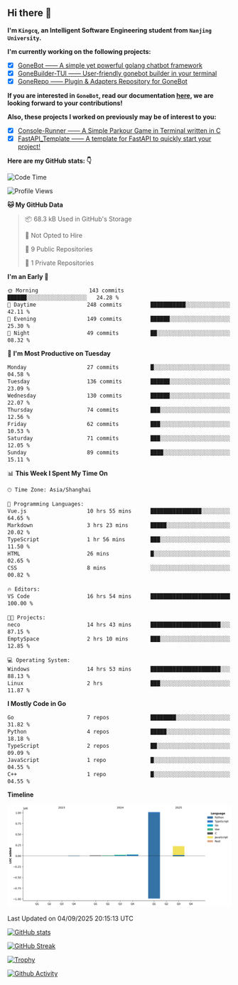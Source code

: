 ## Hi there 👋

**I'm `Kingcq`, an Intelligent Software Engineering student from `Nanjing University`.**

**I'm currently working on the following projects:**

- [x] [GoneBot —— A simple yet powerful golang chatbot framework](https://github.com/gonebot-dev/gonebot)
- [x] [GoneBuilder-TUI —— User-friendly gonebot builder in your terminal](https://github.com/gonebot-dev/gonebuilder-tui)
- [x] [GoneRepo —— Plugin & Adapters Repository for GoneBot](https://github.com/gonebot-dev/gonerepo)

**If you are interested in `GoneBot`, read our documentation [here](https://gonebot-dev.github.io/), we are looking forward to your contributions!**

**Also, these projects I worked on previously may be of interest to you:**

- [x] [Console-Runner —— A Simple Parkour Game in Terminal written in C](https://github.com/Kingcxp/Console-Runners)
- [x] [FastAPI_Template —— A template for FastAPI to quickly start your project!](https://github.com/Kingcxp/FastAPI_Template)

**Here are my GitHub stats: 👇**
<!--START_SECTION:waka-->
![Code Time](http://img.shields.io/badge/Code%20Time-1%2C865%20hrs%202%20mins-blue)

![Profile Views](http://img.shields.io/badge/Profile%20Views-0-blue)

**🐱 My GitHub Data** 

> 📦 68.3 kB Used in GitHub's Storage 
 > 
> 🚫 Not Opted to Hire
 > 
> 📜 9 Public Repositories 
 > 
> 🔑 1 Private Repositories 
 > 
**I'm an Early 🐤** 

```text
🌞 Morning                143 commits         ██████░░░░░░░░░░░░░░░░░░░   24.28 % 
🌆 Daytime                248 commits         ███████████░░░░░░░░░░░░░░   42.11 % 
🌃 Evening                149 commits         ██████░░░░░░░░░░░░░░░░░░░   25.30 % 
🌙 Night                  49 commits          ██░░░░░░░░░░░░░░░░░░░░░░░   08.32 % 
```
📅 **I'm Most Productive on Tuesday** 

```text
Monday                   27 commits          █░░░░░░░░░░░░░░░░░░░░░░░░   04.58 % 
Tuesday                  136 commits         ██████░░░░░░░░░░░░░░░░░░░   23.09 % 
Wednesday                130 commits         ██████░░░░░░░░░░░░░░░░░░░   22.07 % 
Thursday                 74 commits          ███░░░░░░░░░░░░░░░░░░░░░░   12.56 % 
Friday                   62 commits          ███░░░░░░░░░░░░░░░░░░░░░░   10.53 % 
Saturday                 71 commits          ███░░░░░░░░░░░░░░░░░░░░░░   12.05 % 
Sunday                   89 commits          ████░░░░░░░░░░░░░░░░░░░░░   15.11 % 
```


📊 **This Week I Spent My Time On** 

```text
🕑︎ Time Zone: Asia/Shanghai

💬 Programming Languages: 
Vue.js                   10 hrs 55 mins      ████████████████░░░░░░░░░   64.65 % 
Markdown                 3 hrs 23 mins       █████░░░░░░░░░░░░░░░░░░░░   20.02 % 
TypeScript               1 hr 56 mins        ███░░░░░░░░░░░░░░░░░░░░░░   11.50 % 
HTML                     26 mins             █░░░░░░░░░░░░░░░░░░░░░░░░   02.65 % 
CSS                      8 mins              ░░░░░░░░░░░░░░░░░░░░░░░░░   00.82 % 

🔥 Editors: 
VS Code                  16 hrs 54 mins      █████████████████████████   100.00 % 

🐱‍💻 Projects: 
neco                     14 hrs 43 mins      ██████████████████████░░░   87.15 % 
EmptySpace               2 hrs 10 mins       ███░░░░░░░░░░░░░░░░░░░░░░   12.85 % 

💻 Operating System: 
Windows                  14 hrs 53 mins      ██████████████████████░░░   88.13 % 
Linux                    2 hrs               ███░░░░░░░░░░░░░░░░░░░░░░   11.87 % 
```

**I Mostly Code in Go** 

```text
Go                       7 repos             ████████░░░░░░░░░░░░░░░░░   31.82 % 
Python                   4 repos             █████░░░░░░░░░░░░░░░░░░░░   18.18 % 
TypeScript               2 repos             ██░░░░░░░░░░░░░░░░░░░░░░░   09.09 % 
JavaScript               1 repo              █░░░░░░░░░░░░░░░░░░░░░░░░   04.55 % 
C++                      1 repo              █░░░░░░░░░░░░░░░░░░░░░░░░   04.55 % 
```



**Timeline**

![Lines of Code chart](https://raw.githubusercontent.com/Kingcxp/Kingcxp/main/assets/bar_graph.png)


 Last Updated on 04/09/2025 20:15:13 UTC
<!--END_SECTION:waka-->

[![GitHub stats](https://github-readme-stats.vercel.app/api?username=Kingcxp&show_icons=true&count_private=true&theme=aura&hide_border=true&icon_color=FF4500&text_color=76EE00)](https://github.com/anuraghazra/github-readme-stats)    

[![GitHub Streak](https://github-readme-streak-stats.herokuapp.com/?user=Kingcxp&hide_border=true&theme=catppuccin-macchiato)](https://git.io/streak-stats)

[![Trophy](https://github-profile-trophy.vercel.app/?username=Kingcxp&theme=dracula)](https://github.com/ryo-ma/github-profile-trophy)

[![Github Activity](https://github-readme-activity-graph.vercel.app/graph?username=Kingcxp&theme=tokyo-night&hide_border=true)](https://github.com/ashutosh00710/github-readme-activity-graph)